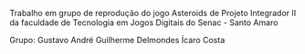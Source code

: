 Trabalho em grupo de reprodução do jogo Asteroids de Projeto Integrador II da faculdade de Tecnologia em Jogos Digitais do Senac - Santo Amaro

Grupo:
Gustavo André
Guilherme Delmondes
Ícaro Costa
